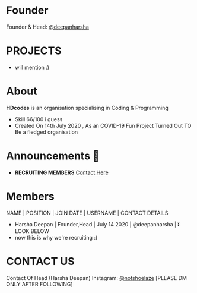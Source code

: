 # Founder
Founder & Head: [@deepanharsha](https://github.com/deepanharsha/)

# PROJECTS
- will mention :)

# About
**HDcodes** is an organisation specialising in Coding & Programming
- Skill 66/100 i guess
- Created On 14th July 2020 , As an COVID-19 Fun Project Turned Out TO Be a fledged organisation
  
# Announcements 📣
- **RECRUITING MEMBERS** [Contact Here](https://github.com/hdcodesOfficial/#contact-us)

# Members 
NAME | POSITION | JOIN DATE | USERNAME | CONTACT DETAILS
- Harsha Deepan | Founder,Head | July 14 2020 | @deepanharsha | ⏬ LOOK BELOW
- now this is why we're recruiting :(

# CONTACT US
Contact Of Head (Harsha Deepan)
Instagram: [@notshoelaze](https://www.instagram.com/notshoelaze/) [PLEASE DM ONLY AFTER FOLLOWING]
